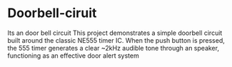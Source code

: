 # Doorbell-ciruit
Its an door bell circuit 
This project demonstrates a simple doorbell circuit built around the classic NE555 timer IC. When the push button is pressed, the 555 timer generates a clear ~2kHz audible tone through an speaker, functioning as an effective door alert system
